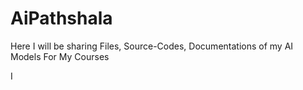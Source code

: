# AiPathshala
Here I will be sharing Files, Source-Codes, Documentations of my AI Models For My Courses



I
